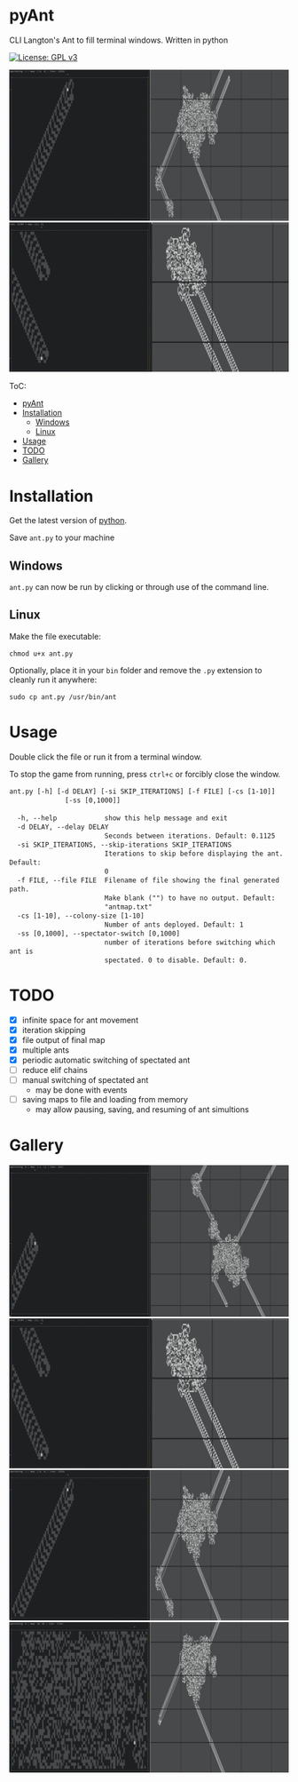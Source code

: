 # pyAnt
CLI Langton's Ant to fill terminal windows. Written in python

[![License: GPL v3](https://img.shields.io/badge/License-GPLv3-blue.svg)](https://www.gnu.org/licenses/gpl-3.0)

![ex3](./images/ex3.png)
![ex2](./images/ex2.png)

ToC:
- [pyAnt](#pyant)
- [Installation](#installation)
  - [Windows](#windows)
  - [Linux](#linux)
- [Usage](#usage)
- [TODO](#todo)
- [Gallery](#gallery)

# Installation

Get the latest version of [python](https://www.python.org/).

Save `ant.py` to your machine

## Windows

`ant.py` can now be run by clicking or through use of the command line.

## Linux

Make the file executable:
```
chmod u+x ant.py
```

Optionally,
place it in your `bin` folder and remove the `.py` extension to cleanly run it anywhere:
```
sudo cp ant.py /usr/bin/ant
```

# Usage
Double click the file or run it from a terminal window.

To stop the game from running, press `ctrl+c` or forcibly close the window.

```
ant.py [-h] [-d DELAY] [-si SKIP_ITERATIONS] [-f FILE] [-cs [1-10]]
              [-ss [0,1000]]

  -h, --help            show this help message and exit
  -d DELAY, --delay DELAY
                        Seconds between iterations. Default: 0.1125
  -si SKIP_ITERATIONS, --skip-iterations SKIP_ITERATIONS
                        Iterations to skip before displaying the ant. Default:
                        0
  -f FILE, --file FILE  Filename of file showing the final generated path.
                        Make blank ("") to have no output. Default:
                        "antmap.txt"
  -cs [1-10], --colony-size [1-10]
                        Number of ants deployed. Default: 1
  -ss [0,1000], --spectator-switch [0,1000]
                        number of iterations before switching which ant is
                        spectated. 0 to disable. Default: 0.
```

# TODO
- [x] infinite space for ant movement
- [x] iteration skipping
- [x] file output of final map
- [x] multiple ants
- [x] periodic automatic switching of spectated ant
- [ ] reduce elif chains
- [ ] manual switching of spectated ant
  - may be done with events
- [ ] saving maps to file and loading from memory
  - may allow pausing, saving, and resuming of ant simultions

# Gallery
![ex1](./images/ex1.png)
![ex2](./images/ex2.png)
![ex3](./images/ex3.png)
![ex4](./images/ex4.png)